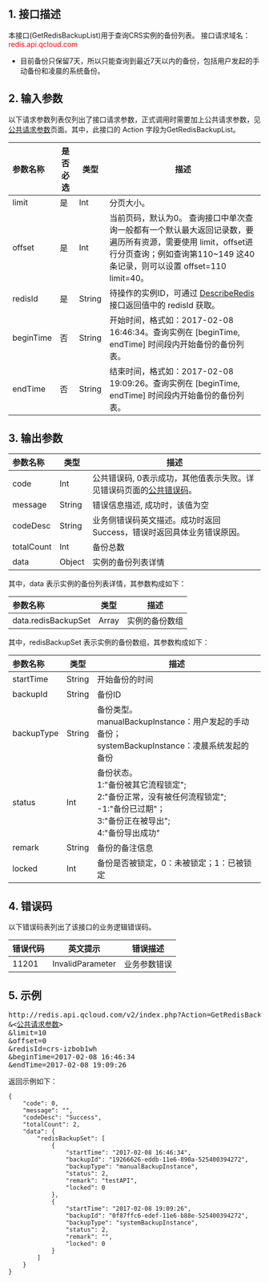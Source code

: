 ## 1. 接口描述
 
本接口(GetRedisBackupList)用于查询CRS实例的备份列表。
接口请求域名：<font style='color:red'>redis.api.qcloud.com </font>

- 目前备份只保留7天，所以只能查询到最近7天以内的备份，包括用户发起的手动备份和凌晨的系统备份。

## 2. 输入参数
以下请求参数列表仅列出了接口请求参数，正式调用时需要加上公共请求参数，见<a href='/document/product/213/6976' title='公共请求参数'>公共请求参数</a>页面。其中，此接口的 Action 字段为GetRedisBackupList。

| 参数名称 | 是否必选  | 类型 | 描述 |
|:---------|---------|---------|---------|
| limit | 是 | Int | 分页大小。 |
| offset | 是 | Int | 当前页码，默认为0。 查询接口中单次查询一般都有一个默认最大返回记录数，要遍历所有资源，需要使用 limit，offset进行分页查询；例如查询第110~149 这40条记录，则可以设置 offset=110 limit=40。 |
| redisId | 是 | String | 待操作的实例ID，可通过 [DescribeRedis](/document/product/239/1384) 接口返回值中的 redisId 获取。|
| beginTime | 否 | String | 开始时间，格式如：2017-02-08 16:46:34。查询实例在 [beginTime, endTime] 时间段内开始备份的备份列表。 |
| endTime | 否 | String | 结束时间，格式如：2017-02-08 19:09:26。查询实例在 [beginTime, endTime] 时间段内开始备份的备份列表。 |

## 3. 输出参数

| 参数名称 | 类型 | 描述 |
|:---------|---------|---------|
| code | Int | 公共错误码, 0表示成功，其他值表示失败。详见错误码页面的<a href='/doc/api/372/%E9%94%99%E8%AF%AF%E7%A0%81#1.E3.80.81.E5.85.AC.E5.85.B1.E9.94.99.E8.AF.AF.E7.A0.81' title='公共错误码'>公共错误码</a>。|
| message | String | 错误信息描述, 成功时，该值为空 |
| codeDesc | String | 业务侧错误码英文描述。成功时返回Success，错误时返回具体业务错误原因。 |
| totalCount | Int | 备份总数 |
| data | Object | 实例的备份列表详情 |


其中，data 表示实例的备份列表详情，其参数构成如下：

| 参数名称 | 类型 | 描述 |
|:---------|---------|---------|
| data.redisBackupSet | Array | 实例的备份数组 |

其中，redisBackupSet 表示实例的备份数组，其参数构成如下：

| 参数名称 | 类型 | 描述 |
|:---------|---------|---------|
| startTime | String | 开始备份的时间 |
| backupId | String | 备份ID |
| backupType | String | 备份类型。<br>manualBackupInstance：用户发起的手动备份；<br>systemBackupInstance：凌晨系统发起的备份 |
| status | Int | 备份状态。 <br>1:"备份被其它流程锁定"; <br>2:"备份正常，没有被任何流程锁定"; <br>-1:"备份已过期"；<br>3:"备份正在被导出"; <br>4:"备份导出成功" |
| remark | String | 备份的备注信息 |
| locked | Int | 备份是否被锁定，0：未被锁定；1：已被锁定 |

## 4. 错误码
以下错误码表列出了该接口的业务逻辑错误码。

| 错误代码 | 英文提示 | 错误描述 |
|---------|---------|---------|
|11201|InvalidParameter|业务参数错误|

## 5. 示例
<pre>
http://redis.api.qcloud.com/v2/index.php?Action=GetRedisBackupList
&<<a href="/doc/api/229/6976">公共请求参数</a>>
&limit=10
&offset=0
&redisId=crs-izbob1wh
&beginTime=2017-02-08 16:46:34
&endTime=2017-02-08 19:09:26
</pre>
返回示例如下：
```
{
    "code": 0,
    "message": "",
    "codeDesc": "Success",
    "totalCount": 2,
    "data": {
        "redisBackupSet": [
            {
                "startTime": "2017-02-08 16:46:34",
                "backupId": "19266626-eddb-11e6-890a-525400394272",
                "backupType": "manualBackupInstance",
                "status": 2,
                "remark": "testAPI",
                "locked": 0
            },
            {
                "startTime": "2017-02-08 19:09:26",
                "backupId": "0f87ffc6-edef-11e6-b88e-525400394272",
                "backupType": "systemBackupInstance",
                "status": 2,
                "remark": "",
                "locked": 0
            }
        ]
    }
}

```